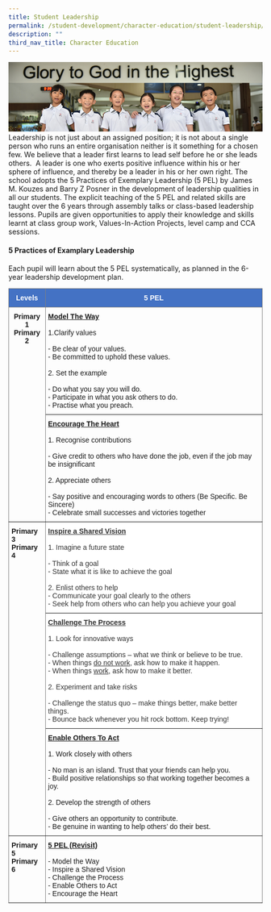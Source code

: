 ```yaml
---
title: Student Leadership
permalink: /student-development/character-education/student-leadership/
description: ""
third_nav_title: Character Education
---
```

![](/images/Website%20Banners%20Subpage/948x260%20masterhead%20-%20student%20development2.jpg)
Leadership is not just about an assigned position; it is not about a single person who runs an entire organisation neither is it something for a chosen few. We believe that a leader first learns to lead self before he or she leads others.  A leader is one who exerts positive influence within his or her sphere of influence, and thereby be a leader in his or her own right. The school adopts the 5 Practices of Exemplary Leadership (5 PEL) by James M. Kouzes and Barry Z Posner in the development of leadership qualities in all our students. The explicit teaching of the 5 PEL and related skills are taught over the 6 years through assembly talks or class-based leadership lessons. Pupils are given opportunities to apply their knowledge and skills learnt at class group work, Values-In-Action Projects, level camp and CCA sessions.  

  

#### 5 Practices of Examplary Leadership

Each pupil will learn about the 5 PEL systematically, as planned in the 6-year leadership development plan.

<style type="text/css">
.tg  {border-collapse:collapse;border-spacing:0;}
.tg td{border-color:black;border-style:solid;border-width:1px;font-family:Arial, sans-serif;font-size:14px;
  overflow:hidden;padding:10px 5px;word-break:normal;}
.tg th{border-color:black;border-style:solid;border-width:1px;font-family:Arial, sans-serif;font-size:14px;
  font-weight:normal;overflow:hidden;padding:10px 5px;word-break:normal;}
.tg .tg-acii{background-color:#FFF;border-color:inherit;color:#333;text-align:left;vertical-align:top}
.tg .tg-c3ow{border-color:inherit;text-align:center;vertical-align:top}
.tg .tg-xls6{background-color:#FFF;border-color:inherit;color:#333;text-align:left;vertical-align:middle}
.tg .tg-81z4{background-color:#4472C4;border-color:inherit;color:#FFF;font-weight:bold;text-align:center;vertical-align:top}
.tg .tg-0pky{border-color:inherit;text-align:left;vertical-align:top}
</style>
<table class="tg">
<thead>
  <tr>
    <th class="tg-81z4">Levels</th>
    <th class="tg-81z4">5 PEL</th>
  </tr>
</thead>
<tbody>
  <tr>
    <td class="tg-c3ow" rowspan="2"><span style="font-weight:bold;font-style:normal">Primary 1</span><br><span style="font-weight:bold;font-style:normal">Primary 2</span></td>
    <td class="tg-0pky"><span style="font-weight:bold;text-decoration:underline">Model The Way</span><br><br>1.Clarify values<br><br>- Be clear of your values.<br>- Be committed to uphold these values.<br><br>2. Set the example<br><br>- Do what you say you will do.<br>- Participate in what you ask others to do.<br>- Practise what you preach.</td>
  </tr>
  <tr>
    <td class="tg-0pky"><span style="font-weight:bold;text-decoration:underline">Encourage The Heart</span><br><br>1. Recognise contributions<br><br>- Give credit to others who have done the job, even if the job may be insignificant<br><br>2. Appreciate others<br><br>- Say positive and encouraging words to others (Be Specific. Be Sincere)<br>- Celebrate small successes and victories together</td>
  </tr>
  <tr>
    <td class="tg-0pky" rowspan="3"><span style="font-weight:bold">Primary 3</span><br><span style="font-weight:bold">Primary 4</span></td>
    <td class="tg-acii"><span style="font-weight:bold;text-decoration:underline">Inspire a Shared Vision</span><br><br>1. Imagine a future state<br><br>- Think of a goal<br>- State what it is like to achieve the goal<br><br>2. Enlist others to help<br>- Communicate your goal clearly to the others<br>- Seek help from others who can help you achieve your goal</td>
  </tr>
  <tr>
    <td class="tg-xls6"><span style="font-weight:bold;text-decoration:underline">Challenge The Process</span><br><br>1. Look for innovative ways<br><br>- Challenge assumptions – what we think or believe to be true.<br>- When things <span style="text-decoration:underline">do not work</span>, ask how to make it happen.<br>- When things <span style="text-decoration:underline">work</span>, ask how to make it better.<br><br>2. Experiment and take risks<br><br>- Challenge the status quo – make things better, make better things.<br>- Bounce back whenever you hit rock bottom. Keep trying!</td>
  </tr>
  <tr>
    <td class="tg-0pky"><span style="font-weight:bold;text-decoration:underline">Enable Others To Act</span><br><br>1. Work closely with others<br><br>- No man is an island. Trust that your friends can help you.<br>- Build positive relationships so that working together becomes a joy.<br><br>2. Develop the strength of others<br><br>- Give others an opportunity to contribute.<br>- Be genuine in wanting to help others’ do their best.</td>
  </tr>
  <tr>
    <td class="tg-0pky"><span style="font-weight:bold">Primary 5</span><br><span style="font-weight:bold">Primary 6</span></td>
    <td class="tg-0pky"><span style="font-weight:bold;text-decoration:underline">5 PEL (Revisit)</span><br><br>- Model the Way<br>- Inspire a Shared Vision<br>- Challenge the Process <br>- Enable Others to Act <br>- Encourage the Heart</td>
  </tr>
</tbody>
</table>